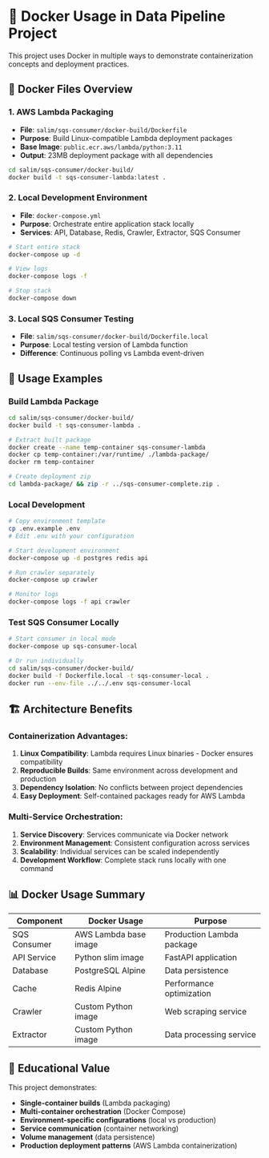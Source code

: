 # 🐳 Docker Usage in Data Pipeline Project

This project uses Docker in multiple ways to demonstrate containerization concepts and deployment practices.

## 📁 Docker Files Overview

### 1. **AWS Lambda Packaging** 
- **File**: `salim/sqs-consumer/docker-build/Dockerfile`
- **Purpose**: Build Linux-compatible Lambda deployment packages
- **Base Image**: `public.ecr.aws/lambda/python:3.11`
- **Output**: 23MB deployment package with all dependencies

```bash
cd salim/sqs-consumer/docker-build/
docker build -t sqs-consumer-lambda:latest .
```

### 2. **Local Development Environment**
- **File**: `docker-compose.yml` 
- **Purpose**: Orchestrate entire application stack locally
- **Services**: API, Database, Redis, Crawler, Extractor, SQS Consumer

```bash
# Start entire stack
docker-compose up -d

# View logs
docker-compose logs -f

# Stop stack  
docker-compose down
```

### 3. **Local SQS Consumer Testing**
- **File**: `salim/sqs-consumer/docker-build/Dockerfile.local`
- **Purpose**: Local testing version of Lambda function
- **Difference**: Continuous polling vs Lambda event-driven

## 🚀 Usage Examples

### Build Lambda Package
```bash
cd salim/sqs-consumer/docker-build/
docker build -t sqs-consumer-lambda .

# Extract built package
docker create --name temp-container sqs-consumer-lambda
docker cp temp-container:/var/runtime/ ./lambda-package/
docker rm temp-container

# Create deployment zip
cd lambda-package/ && zip -r ../sqs-consumer-complete.zip .
```

### Local Development
```bash
# Copy environment template
cp .env.example .env
# Edit .env with your configuration

# Start development environment
docker-compose up -d postgres redis api

# Run crawler separately
docker-compose up crawler

# Monitor logs
docker-compose logs -f api crawler
```

### Test SQS Consumer Locally
```bash
# Start consumer in local mode
docker-compose up sqs-consumer-local

# Or run individually
cd salim/sqs-consumer/docker-build/
docker build -f Dockerfile.local -t sqs-consumer-local .
docker run --env-file ../../.env sqs-consumer-local
```

## 🏗️ Architecture Benefits

### **Containerization Advantages**:
1. **Linux Compatibility**: Lambda requires Linux binaries - Docker ensures compatibility
2. **Reproducible Builds**: Same environment across development and production
3. **Dependency Isolation**: No conflicts between project dependencies
4. **Easy Deployment**: Self-contained packages ready for AWS Lambda

### **Multi-Service Orchestration**:
1. **Service Discovery**: Services communicate via Docker network
2. **Environment Management**: Consistent configuration across services
3. **Scalability**: Individual services can be scaled independently
4. **Development Workflow**: Complete stack runs locally with one command

## 📊 Docker Usage Summary

| Component | Docker Usage | Purpose |
|-----------|-------------|---------|
| SQS Consumer | AWS Lambda base image | Production Lambda package |
| API Service | Python slim image | FastAPI application |
| Database | PostgreSQL Alpine | Data persistence |
| Cache | Redis Alpine | Performance optimization |
| Crawler | Custom Python image | Web scraping service |
| Extractor | Custom Python image | Data processing service |

## 🎯 Educational Value

This project demonstrates:
- **Single-container builds** (Lambda packaging)
- **Multi-container orchestration** (Docker Compose)
- **Environment-specific configurations** (local vs production)
- **Service communication** (container networking)
- **Volume management** (data persistence)
- **Production deployment patterns** (AWS Lambda containerization)